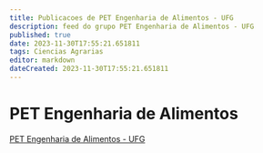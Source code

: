 ```yaml
---
title: Publicacoes de PET Engenharia de Alimentos - UFG
description: feed do grupo PET Engenharia de Alimentos - UFG
published: true
date: 2023-11-30T17:55:21.651811
tags: Ciencias Agrarias
editor: markdown
dateCreated: 2023-11-30T17:55:21.651811
---
```


# PET Engenharia de Alimentos
[PET Engenharia de Alimentos - UFG](/grupo/147PETEngenhariadeAlimentosUFG.md)